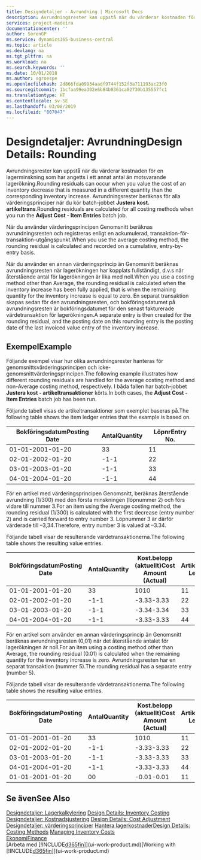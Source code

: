 ```yaml
---
title: Designdetaljer - Avrundning | Microsoft Docs
description: Avrundningsrester kan uppstå när du värderar kostnaden för en lagerminskning som har angetts i ett annat antal än motsvarande lagerökning. Avrundningsrester beräknas för alla värderingsprinciper när du kör batch-jobbet **Justera kost. artikeltrans**.
services: project-madeira
documentationcenter: ''
author: SorenGP
ms.service: dynamics365-business-central
ms.topic: article
ms.devlang: na
ms.tgt_pltfrm: na
ms.workload: na
ms.search.keywords: ''
ms.date: 10/01/2018
ms.author: sgroespe
ms.openlocfilehash: 2d866fda09934aadf9744f152f3a711193ac23f0
ms.sourcegitcommit: 1bcfaa99ea302e6b84b8361ca02730b135557fc1
ms.translationtype: HT
ms.contentlocale: sv-SE
ms.lasthandoff: 03/08/2019
ms.locfileid: "807047"
---
```

# <a name="design-details-rounding"></a><span data-ttu-id="cf379-104">Designdetaljer: Avrundning</span><span class="sxs-lookup"><span data-stu-id="cf379-104">Design Details: Rounding</span></span>
<span data-ttu-id="cf379-105">Avrundningsrester kan uppstå när du värderar kostnaden för en lagerminskning som har angetts i ett annat antal än motsvarande lagerökning.</span><span class="sxs-lookup"><span data-stu-id="cf379-105">Rounding residuals can occur when you value the cost of an inventory decrease that is measured in a different quantity than the corresponding inventory increase.</span></span> <span data-ttu-id="cf379-106">Avrundningsrester beräknas för alla värderingsprinciper när du kör batch-jobbet **Justera kost. artikeltrans**.</span><span class="sxs-lookup"><span data-stu-id="cf379-106">Rounding residuals are calculated for all costing methods when you run the **Adjust Cost - Item Entries** batch job.</span></span>  

 <span data-ttu-id="cf379-107">När du använder värderingsprincipen Genomsnitt beräknas avrundningsresten och registreras enligt en ackumulerad, transaktion-för-transaktion-utgångspunkt.</span><span class="sxs-lookup"><span data-stu-id="cf379-107">When you use the average costing method, the rounding residual is calculated and recorded on a cumulative, entry-by-entry basis.</span></span>  

 <span data-ttu-id="cf379-108">När du använder en annan värderingsprincip än Genomsnitt beräknas avrundningsresten när lagerökningen har kopplats fullständigt, d.v.s när återstående antal för lagerökningen är lika med noll.</span><span class="sxs-lookup"><span data-stu-id="cf379-108">When you use a costing method other than Average, the rounding residual is calculated when the inventory increase has been fully applied, that is when the remaining quantity for the inventory increase is equal to zero.</span></span> <span data-ttu-id="cf379-109">En separat transaktion skapas sedan för den avrundningsresten, och bokföringsdatumet på avrundningsresten är bokföringsdatumet för den senast fakturerade värdetransaktion för lagerökningen.</span><span class="sxs-lookup"><span data-stu-id="cf379-109">A separate entry is then created for the rounding residual, and the posting date on this rounding entry is the posting date of the last invoiced value entry of the inventory increase.</span></span>  

## <a name="example"></a><span data-ttu-id="cf379-110">Exempel</span><span class="sxs-lookup"><span data-stu-id="cf379-110">Example</span></span>  
 <span data-ttu-id="cf379-111">Följande exempel visar hur olika avrundningsrester hanteras för genomsnittsvärderingsprincipen och icke-genomsnittvärderingsprincipen.</span><span class="sxs-lookup"><span data-stu-id="cf379-111">The following example illustrates how different rounding residuals are handled for the average costing method and non-Average costing method, respectively.</span></span> <span data-ttu-id="cf379-112">I båda fallen har batch-jobbet **Justera kost - artikeltransaktioner** körts.</span><span class="sxs-lookup"><span data-stu-id="cf379-112">In both cases, the **Adjust Cost - Item Entries** batch job has been run.</span></span>  

 <span data-ttu-id="cf379-113">Följande tabell visas de artikeltransaktioner som exemplet baseras på.</span><span class="sxs-lookup"><span data-stu-id="cf379-113">The following table shows the item ledger entries that the example is based on.</span></span>  

|<span data-ttu-id="cf379-114">Bokföringsdatum</span><span class="sxs-lookup"><span data-stu-id="cf379-114">Posting Date</span></span>|<span data-ttu-id="cf379-115">Antal</span><span class="sxs-lookup"><span data-stu-id="cf379-115">Quantity</span></span>|<span data-ttu-id="cf379-116">Löpnr</span><span class="sxs-lookup"><span data-stu-id="cf379-116">Entry No.</span></span>|  
|------------------|--------------|---------------|  
|<span data-ttu-id="cf379-117">01-01-20</span><span class="sxs-lookup"><span data-stu-id="cf379-117">01-01-20</span></span>|<span data-ttu-id="cf379-118">3</span><span class="sxs-lookup"><span data-stu-id="cf379-118">3</span></span>|<span data-ttu-id="cf379-119">1</span><span class="sxs-lookup"><span data-stu-id="cf379-119">1</span></span>|  
|<span data-ttu-id="cf379-120">02-01-20</span><span class="sxs-lookup"><span data-stu-id="cf379-120">02-01-20</span></span>|<span data-ttu-id="cf379-121">-1</span><span class="sxs-lookup"><span data-stu-id="cf379-121">-1</span></span>|<span data-ttu-id="cf379-122">2</span><span class="sxs-lookup"><span data-stu-id="cf379-122">2</span></span>|  
|<span data-ttu-id="cf379-123">03-01-20</span><span class="sxs-lookup"><span data-stu-id="cf379-123">03-01-20</span></span>|<span data-ttu-id="cf379-124">-1</span><span class="sxs-lookup"><span data-stu-id="cf379-124">-1</span></span>|<span data-ttu-id="cf379-125">3</span><span class="sxs-lookup"><span data-stu-id="cf379-125">3</span></span>|  
|<span data-ttu-id="cf379-126">04-01-20</span><span class="sxs-lookup"><span data-stu-id="cf379-126">04-01-20</span></span>|<span data-ttu-id="cf379-127">-1</span><span class="sxs-lookup"><span data-stu-id="cf379-127">-1</span></span>|<span data-ttu-id="cf379-128">4</span><span class="sxs-lookup"><span data-stu-id="cf379-128">4</span></span>|  

 <span data-ttu-id="cf379-129">För en artikel med värderingsprincipen Genomsnitt, beräknas återstående avrundning (1/300) med den första minskningen (löpnummer 2) och förs vidare till nummer 3.</span><span class="sxs-lookup"><span data-stu-id="cf379-129">For an item using the Average costing method, the rounding residual (1/300) is calculated with the first decrease (entry number 2) and is carried forward to entry number 3.</span></span> <span data-ttu-id="cf379-130">Löpnummer 3 är därför värderade till –3,34.</span><span class="sxs-lookup"><span data-stu-id="cf379-130">Therefore, entry number 3 is valued at –3.34.</span></span>  

 <span data-ttu-id="cf379-131">Följande tabell visar de resulterande värdetransaktionerna.</span><span class="sxs-lookup"><span data-stu-id="cf379-131">The following table shows the resulting value entries.</span></span>  

|<span data-ttu-id="cf379-132">Bokföringsdatum</span><span class="sxs-lookup"><span data-stu-id="cf379-132">Posting Date</span></span>|<span data-ttu-id="cf379-133">Antal</span><span class="sxs-lookup"><span data-stu-id="cf379-133">Quantity</span></span>|<span data-ttu-id="cf379-134">Kost.belopp (aktuellt)</span><span class="sxs-lookup"><span data-stu-id="cf379-134">Cost Amount (Actual)</span></span>|<span data-ttu-id="cf379-135">Artikeltrans.löpnr</span><span class="sxs-lookup"><span data-stu-id="cf379-135">Item Ledger Entry No.</span></span>|<span data-ttu-id="cf379-136">Löpnr</span><span class="sxs-lookup"><span data-stu-id="cf379-136">Entry No.</span></span>|  
|------------------|--------------|----------------------------|---------------------------|---------------|  
|<span data-ttu-id="cf379-137">01-01-20</span><span class="sxs-lookup"><span data-stu-id="cf379-137">01-01-20</span></span>|<span data-ttu-id="cf379-138">3</span><span class="sxs-lookup"><span data-stu-id="cf379-138">3</span></span>|<span data-ttu-id="cf379-139">10</span><span class="sxs-lookup"><span data-stu-id="cf379-139">10</span></span>|<span data-ttu-id="cf379-140">1</span><span class="sxs-lookup"><span data-stu-id="cf379-140">1</span></span>|<span data-ttu-id="cf379-141">1</span><span class="sxs-lookup"><span data-stu-id="cf379-141">1</span></span>|  
|<span data-ttu-id="cf379-142">02-01-20</span><span class="sxs-lookup"><span data-stu-id="cf379-142">02-01-20</span></span>|<span data-ttu-id="cf379-143">-1</span><span class="sxs-lookup"><span data-stu-id="cf379-143">-1</span></span>|<span data-ttu-id="cf379-144">-3.33</span><span class="sxs-lookup"><span data-stu-id="cf379-144">-3.33</span></span>|<span data-ttu-id="cf379-145">2</span><span class="sxs-lookup"><span data-stu-id="cf379-145">2</span></span>|<span data-ttu-id="cf379-146">2</span><span class="sxs-lookup"><span data-stu-id="cf379-146">2</span></span>|  
|<span data-ttu-id="cf379-147">03-01-20</span><span class="sxs-lookup"><span data-stu-id="cf379-147">03-01-20</span></span>|<span data-ttu-id="cf379-148">-1</span><span class="sxs-lookup"><span data-stu-id="cf379-148">-1</span></span>|<span data-ttu-id="cf379-149">-3.34</span><span class="sxs-lookup"><span data-stu-id="cf379-149">-3.34</span></span>|<span data-ttu-id="cf379-150">3</span><span class="sxs-lookup"><span data-stu-id="cf379-150">3</span></span>|<span data-ttu-id="cf379-151">3</span><span class="sxs-lookup"><span data-stu-id="cf379-151">3</span></span>|  
|<span data-ttu-id="cf379-152">04-01-20</span><span class="sxs-lookup"><span data-stu-id="cf379-152">04-01-20</span></span>|<span data-ttu-id="cf379-153">-1</span><span class="sxs-lookup"><span data-stu-id="cf379-153">-1</span></span>|<span data-ttu-id="cf379-154">-3.33</span><span class="sxs-lookup"><span data-stu-id="cf379-154">-3.33</span></span>|<span data-ttu-id="cf379-155">4</span><span class="sxs-lookup"><span data-stu-id="cf379-155">4</span></span>|<span data-ttu-id="cf379-156">4</span><span class="sxs-lookup"><span data-stu-id="cf379-156">4</span></span>|  

 <span data-ttu-id="cf379-157">För en artikel som använder en annan värderingsprincip än Genomsnitt beräknas avrundningsresten (0,01) när det återstående antalet för lagerökningen är noll.</span><span class="sxs-lookup"><span data-stu-id="cf379-157">For an item using a costing method other than Average, the rounding residual (0.01) is calculated when the remaining quantity for the inventory increase is zero.</span></span> <span data-ttu-id="cf379-158">Avrundningsresten har en separat transaktion (nummer 5).</span><span class="sxs-lookup"><span data-stu-id="cf379-158">The rounding residual has a separate entry (number 5).</span></span>  

 <span data-ttu-id="cf379-159">Följande tabell visar de resulterande värdetransaktionerna.</span><span class="sxs-lookup"><span data-stu-id="cf379-159">The following table shows the resulting value entries.</span></span>  

|<span data-ttu-id="cf379-160">Bokföringsdatum</span><span class="sxs-lookup"><span data-stu-id="cf379-160">Posting Date</span></span>|<span data-ttu-id="cf379-161">Antal</span><span class="sxs-lookup"><span data-stu-id="cf379-161">Quantity</span></span>|<span data-ttu-id="cf379-162">Kost.belopp (aktuellt)</span><span class="sxs-lookup"><span data-stu-id="cf379-162">Cost Amount (Actual)</span></span>|<span data-ttu-id="cf379-163">Artikeltrans.löpnr</span><span class="sxs-lookup"><span data-stu-id="cf379-163">Item Ledger Entry No.</span></span>|<span data-ttu-id="cf379-164">Löpnr</span><span class="sxs-lookup"><span data-stu-id="cf379-164">Entry No.</span></span>|  
|------------------|--------------|----------------------------|---------------------------|---------------|  
|<span data-ttu-id="cf379-165">01-01-20</span><span class="sxs-lookup"><span data-stu-id="cf379-165">01-01-20</span></span>|<span data-ttu-id="cf379-166">3</span><span class="sxs-lookup"><span data-stu-id="cf379-166">3</span></span>|<span data-ttu-id="cf379-167">10</span><span class="sxs-lookup"><span data-stu-id="cf379-167">10</span></span>|<span data-ttu-id="cf379-168">1</span><span class="sxs-lookup"><span data-stu-id="cf379-168">1</span></span>|<span data-ttu-id="cf379-169">1</span><span class="sxs-lookup"><span data-stu-id="cf379-169">1</span></span>|  
|<span data-ttu-id="cf379-170">02-01-20</span><span class="sxs-lookup"><span data-stu-id="cf379-170">02-01-20</span></span>|<span data-ttu-id="cf379-171">-1</span><span class="sxs-lookup"><span data-stu-id="cf379-171">-1</span></span>|<span data-ttu-id="cf379-172">-3.33</span><span class="sxs-lookup"><span data-stu-id="cf379-172">-3.33</span></span>|<span data-ttu-id="cf379-173">2</span><span class="sxs-lookup"><span data-stu-id="cf379-173">2</span></span>|<span data-ttu-id="cf379-174">2</span><span class="sxs-lookup"><span data-stu-id="cf379-174">2</span></span>|  
|<span data-ttu-id="cf379-175">03-01-20</span><span class="sxs-lookup"><span data-stu-id="cf379-175">03-01-20</span></span>|<span data-ttu-id="cf379-176">-1</span><span class="sxs-lookup"><span data-stu-id="cf379-176">-1</span></span>|<span data-ttu-id="cf379-177">-3.33</span><span class="sxs-lookup"><span data-stu-id="cf379-177">-3.33</span></span>|<span data-ttu-id="cf379-178">3</span><span class="sxs-lookup"><span data-stu-id="cf379-178">3</span></span>|<span data-ttu-id="cf379-179">3</span><span class="sxs-lookup"><span data-stu-id="cf379-179">3</span></span>|  
|<span data-ttu-id="cf379-180">04-01-20</span><span class="sxs-lookup"><span data-stu-id="cf379-180">04-01-20</span></span>|<span data-ttu-id="cf379-181">-1</span><span class="sxs-lookup"><span data-stu-id="cf379-181">-1</span></span>|<span data-ttu-id="cf379-182">-3.33</span><span class="sxs-lookup"><span data-stu-id="cf379-182">-3.33</span></span>|<span data-ttu-id="cf379-183">4</span><span class="sxs-lookup"><span data-stu-id="cf379-183">4</span></span>|<span data-ttu-id="cf379-184">4</span><span class="sxs-lookup"><span data-stu-id="cf379-184">4</span></span>|  
|<span data-ttu-id="cf379-185">01-01-20</span><span class="sxs-lookup"><span data-stu-id="cf379-185">01-01-20</span></span>|<span data-ttu-id="cf379-186">0</span><span class="sxs-lookup"><span data-stu-id="cf379-186">0</span></span>|<span data-ttu-id="cf379-187">-0.01</span><span class="sxs-lookup"><span data-stu-id="cf379-187">-0.01</span></span>|<span data-ttu-id="cf379-188">1</span><span class="sxs-lookup"><span data-stu-id="cf379-188">1</span></span>|<span data-ttu-id="cf379-189">5</span><span class="sxs-lookup"><span data-stu-id="cf379-189">5</span></span>|  

## <a name="see-also"></a><span data-ttu-id="cf379-190">Se även</span><span class="sxs-lookup"><span data-stu-id="cf379-190">See Also</span></span>  
 <span data-ttu-id="cf379-191">[Designdetaljer: Lagerkalkylering](design-details-inventory-costing.md) </span><span class="sxs-lookup"><span data-stu-id="cf379-191">[Design Details: Inventory Costing](design-details-inventory-costing.md) </span></span>  
 <span data-ttu-id="cf379-192">[Designdetaljer: Kostnadsjustering](design-details-cost-adjustment.md) </span><span class="sxs-lookup"><span data-stu-id="cf379-192">[Design Details: Cost Adjustment](design-details-cost-adjustment.md) </span></span>  
 <span data-ttu-id="cf379-193">[Designdetaljer: värderingsprinciper](design-details-costing-methods.md) [Hantera lagerkostnader](finance-manage-inventory-costs.md)</span><span class="sxs-lookup"><span data-stu-id="cf379-193">[Design Details: Costing Methods](design-details-costing-methods.md) [Managing Inventory Costs](finance-manage-inventory-costs.md)</span></span>  
 [<span data-ttu-id="cf379-194">Ekonomi</span><span class="sxs-lookup"><span data-stu-id="cf379-194">Finance</span></span>](finance.md)  
 <span data-ttu-id="cf379-195">[Arbeta med [!INCLUDE[d365fin](includes/d365fin_md.md)]](ui-work-product.md)</span><span class="sxs-lookup"><span data-stu-id="cf379-195">[Working with [!INCLUDE[d365fin](includes/d365fin_md.md)]](ui-work-product.md)</span></span>
